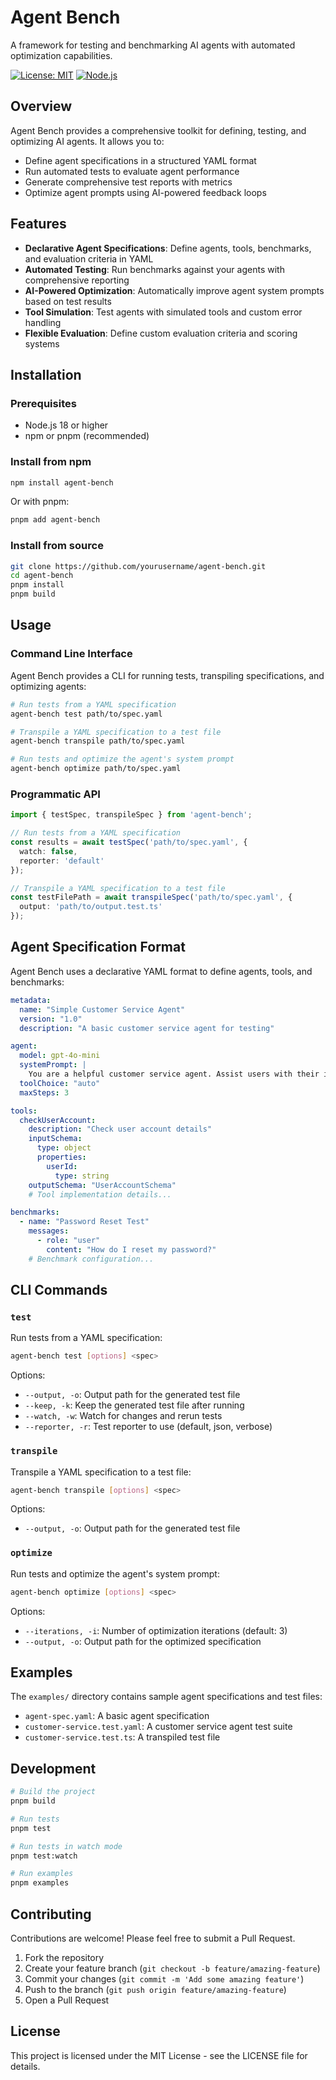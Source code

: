 # Agent Bench

A framework for testing and benchmarking AI agents with automated optimization capabilities.

[![License: MIT](https://img.shields.io/badge/License-MIT-blue.svg)](https://opensource.org/licenses/MIT)
[![Node.js](https://img.shields.io/badge/Node.js->=18-green.svg)](https://nodejs.org/)

## Overview

Agent Bench provides a comprehensive toolkit for defining, testing, and optimizing AI agents. It allows you to:

- Define agent specifications in a structured YAML format
- Run automated tests to evaluate agent performance
- Generate comprehensive test reports with metrics
- Optimize agent prompts using AI-powered feedback loops

## Features

- **Declarative Agent Specifications**: Define agents, tools, benchmarks, and evaluation criteria in YAML
- **Automated Testing**: Run benchmarks against your agents with comprehensive reporting
- **AI-Powered Optimization**: Automatically improve agent system prompts based on test results
- **Tool Simulation**: Test agents with simulated tools and custom error handling
- **Flexible Evaluation**: Define custom evaluation criteria and scoring systems

## Installation

### Prerequisites

- Node.js 18 or higher
- npm or pnpm (recommended)

### Install from npm

```bash
npm install agent-bench
```

Or with pnpm:

```bash
pnpm add agent-bench
```

### Install from source

```bash
git clone https://github.com/yourusername/agent-bench.git
cd agent-bench
pnpm install
pnpm build
```

## Usage

### Command Line Interface

Agent Bench provides a CLI for running tests, transpiling specifications, and optimizing agents:

```bash
# Run tests from a YAML specification
agent-bench test path/to/spec.yaml

# Transpile a YAML specification to a test file
agent-bench transpile path/to/spec.yaml

# Run tests and optimize the agent's system prompt
agent-bench optimize path/to/spec.yaml
```

### Programmatic API

```typescript
import { testSpec, transpileSpec } from 'agent-bench';

// Run tests from a YAML specification
const results = await testSpec('path/to/spec.yaml', {
  watch: false,
  reporter: 'default'
});

// Transpile a YAML specification to a test file
const testFilePath = await transpileSpec('path/to/spec.yaml', {
  output: 'path/to/output.test.ts'
});
```

## Agent Specification Format

Agent Bench uses a declarative YAML format to define agents, tools, and benchmarks:

```yaml
metadata:
  name: "Simple Customer Service Agent"
  version: "1.0"
  description: "A basic customer service agent for testing"

agent:
  model: gpt-4o-mini
  systemPrompt: |
    You are a helpful customer service agent. Assist users with their inquiries.
  toolChoice: "auto"
  maxSteps: 3

tools:
  checkUserAccount:
    description: "Check user account details"
    inputSchema:
      type: object
      properties:
        userId:
          type: string
    outputSchema: "UserAccountSchema"
    # Tool implementation details...

benchmarks:
  - name: "Password Reset Test"
    messages:
      - role: "user"
        content: "How do I reset my password?"
    # Benchmark configuration...
```

## CLI Commands

### `test`

Run tests from a YAML specification:

```bash
agent-bench test [options] <spec>
```

Options:
- `--output, -o`: Output path for the generated test file
- `--keep, -k`: Keep the generated test file after running
- `--watch, -w`: Watch for changes and rerun tests
- `--reporter, -r`: Test reporter to use (default, json, verbose)

### `transpile`

Transpile a YAML specification to a test file:

```bash
agent-bench transpile [options] <spec>
```

Options:
- `--output, -o`: Output path for the generated test file

### `optimize`

Run tests and optimize the agent's system prompt:

```bash
agent-bench optimize [options] <spec>
```

Options:
- `--iterations, -i`: Number of optimization iterations (default: 3)
- `--output, -o`: Output path for the optimized specification

## Examples

The `examples/` directory contains sample agent specifications and test files:

- `agent-spec.yaml`: A basic agent specification
- `customer-service.test.yaml`: A customer service agent test suite
- `customer-service.test.ts`: A transpiled test file

## Development

```bash
# Build the project
pnpm build

# Run tests
pnpm test

# Run tests in watch mode
pnpm test:watch

# Run examples
pnpm examples
```

## Contributing

Contributions are welcome! Please feel free to submit a Pull Request.

1. Fork the repository
2. Create your feature branch (`git checkout -b feature/amazing-feature`)
3. Commit your changes (`git commit -m 'Add some amazing feature'`)
4. Push to the branch (`git push origin feature/amazing-feature`)
5. Open a Pull Request

## License

This project is licensed under the MIT License - see the LICENSE file for details.

